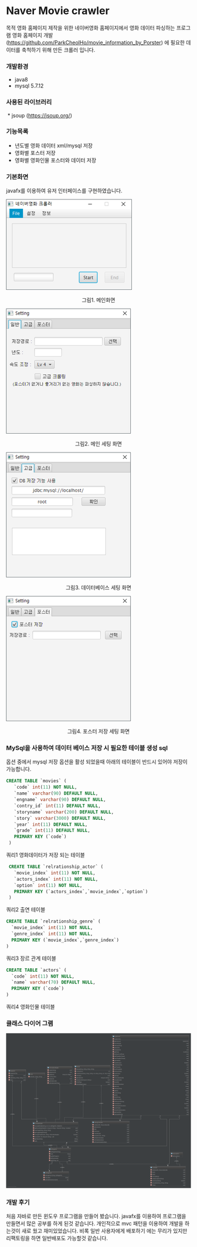 ﻿# Naver Movie crawler 

목적 
영화 홈페이지 제작을 위한 네이버영화 홈페이지에서 영화 데이터 파싱하는 프로그램
영화 홈페이지 개발(https://github.com/ParkCheolHo/movie_information_by_Porster) 에 필요한 데이터를 축척하기 위해 만든 크롤러 입니다.


### 개발환경
  * java8
  * mysql 5.7.12
### 사용된 라이브러리
  * jsoup (https://jsoup.org/)
### 기능목록 
   * 년도별 영화 데이터 xml/mysql 저장
   * 영화별 포스터 저장
   * 영화별 영화인물 포스터와 데이터 저장


### 기본화면 
javafx를 이용하여 유저 인터페이스를 구현하였습니다.

![Alt text](https://raw.githubusercontent.com/ParkCheolHo/parser_gui/master/img/screenshot/1.png)
<p style="text-align:center">그림1. 메인화면</p>

![Alt text](https://raw.githubusercontent.com/ParkCheolHo/parser_gui/master/img/screenshot/2.png)
<p style="text-align:center">그림2. 메인 세팅 화면</p>

![Alt text](https://raw.githubusercontent.com/ParkCheolHo/parser_gui/master/img/screenshot/3.png)
<p style="text-align:center">그림3. 데이터베이스 세팅 화면</p>

![board content](https://raw.githubusercontent.com/ParkCheolHo/parser_gui/master/img/screenshot/4.png)
<p style="text-align:center">그림4. 포스터 저장 세팅 화면</p>


### MySql을 사용하여 데이터 베이스 저장 시 필요한 테이블 생성 sql
옵션 중에서 mysql 저장 옵션을 활성 되었을때 아래의 테이블이 반드시 있어야 저장이 가능합니다.
```sql
CREATE TABLE `movies` (
   `code` int(11) NOT NULL,
   `name` varchar(90) DEFAULT NULL,
   `engname` varchar(90) DEFAULT NULL,
   `contry_id` int(11) DEFAULT NULL,
   `storyname` varchar(200) DEFAULT NULL,
   `story` varchar(3000) DEFAULT NULL,
   `year` int(11) DEFAULT NULL,
   `grade` int(11) DEFAULT NULL,
   PRIMARY KEY (`code`)
 )
 ```
 쿼리1 영화데이터가 저장 되는 테이블
```sql
 CREATE TABLE `relrationship_actor` (
   `movie_index` int(11) NOT NULL,
   `actors_index` int(11) NOT NULL,
   `option` int(11) NOT NULL,
   PRIMARY KEY (`actors_index`,`movie_index`,`option`)   
 ) 
 ```
 쿼리2 출연 테이블

 ```sql
 CREATE TABLE `relrationship_genre` (
   `movie_index` int(11) NOT NULL,
   `genre_index` int(11) NOT NULL,
   PRIMARY KEY (`movie_index`,`genre_index`)
 ) 
 ```
 쿼리3 장르 관계 테이블

 ```sql 
CREATE TABLE `actors` (
   `code` int(11) NOT NULL,
   `name` varchar(70) DEFAULT NULL,
   PRIMARY KEY (`code`)
 ) 
 ```
쿼리4 영화인물 테이블

### 클래스 다이어 그램
![board content](https://raw.githubusercontent.com/ParkCheolHo/parser_gui/master/img/screenshot/diagram.png)

### 개발 후기
처음 자바로 만든 윈도우 프로그램을 만들어 봤습니다. javafx를 이용하여 프로그램을 만들면서 많은 공부를 하게 된것 같습니다. 개인적으로 mvc 패턴을 이용하여 개발을 하는것이 
새로 웠고 재미있었습니다. 비록 일반 사용자에게 배포하기 에는 무리가 있지만 리팩토링을 하면 일반배포도 가능할것 같습니다.
